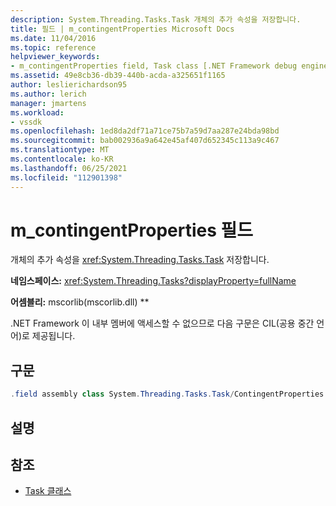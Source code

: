 ```yaml
---
description: System.Threading.Tasks.Task 개체의 추가 속성을 저장합니다.
title: 필드 | m_contingentProperties Microsoft Docs
ms.date: 11/04/2016
ms.topic: reference
helpviewer_keywords:
- m_contingentProperties field, Task class [.NET Framework debug engines]
ms.assetid: 49e8cb36-db39-440b-acda-a325651f1165
author: leslierichardson95
ms.author: lerich
manager: jmartens
ms.workload:
- vssdk
ms.openlocfilehash: 1ed8da2df71a71ce75b7a59d7aa287e24bda98bd
ms.sourcegitcommit: bab002936a9a642e45af407d652345c113a9c467
ms.translationtype: MT
ms.contentlocale: ko-KR
ms.lasthandoff: 06/25/2021
ms.locfileid: "112901398"
---
```

# <a name="m_contingentproperties-field"></a>m_contingentProperties 필드
개체의 추가 속성을 <xref:System.Threading.Tasks.Task> 저장합니다.

 **네임스페이스:** <xref:System.Threading.Tasks?displayProperty=fullName>

 **어셈블리:** mscorlib(mscorlib.dll) **

 .NET Framework 이 내부 멤버에 액세스할 수 없으므로 다음 구문은 CIL(공용 중간 언어)로 제공됩니다.

## <a name="syntax"></a>구문

```csharp
.field assembly class System.Threading.Tasks.Task/ContingentProperties modreq(System.Runtime.CompilerServices.IsVolatile) m_contingentProperties
```

## <a name="remarks"></a>설명

## <a name="see-also"></a>참조
- [Task 클래스](../../extensibility/debugger/task-class-internal-members.md)

